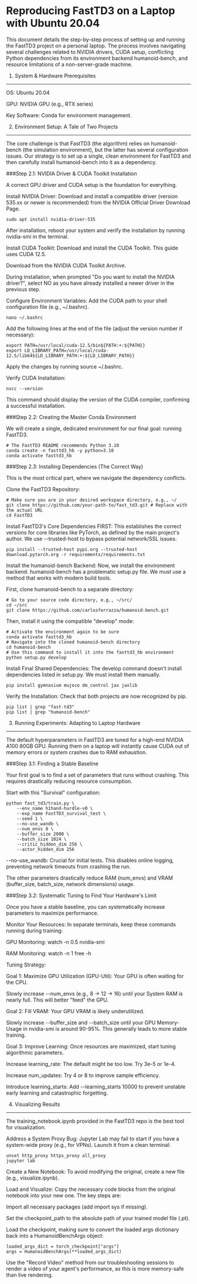 Reproducing FastTD3 on a Laptop with Ubuntu 20.04
====
This document details the step-by-step process of setting up and running the FastTD3 project on a personal laptop. The process involves navigating several challenges related to NVIDIA drivers, CUDA setup, conflicting Python dependencies from its environment backend humanoid-bench, and resource limitations of a non-server-grade machine.

1. System & Hardware Prerequisites
---
OS: Ubuntu 20.04

GPU: NVIDIA GPU (e.g., RTX series)

Key Software: Conda for environment management.

2. Environment Setup: A Tale of Two Projects
---
The core challenge is that FastTD3 (the algorithm) relies on humanoid-bench (the simulation environment), but the latter has several configuration issues. Our strategy is to set up a single, clean environment for FastTD3 and then carefully install humanoid-bench into it as a dependency.

###Step 2.1: NVIDIA Driver & CUDA Toolkit Installation

A correct GPU driver and CUDA setup is the foundation for everything.

Install NVIDIA Driver: Download and install a compatible driver (version 535.xx or newer is recommended) from the NVIDIA Official Driver Download Page. 
```
sudo apt install nvidia-driver-535
```
After installation, reboot your system and verify the installation by running nvidia-smi in the terminal.

Install CUDA Toolkit: Download and install the CUDA Toolkit. This guide uses CUDA 12.5.

Download from the NVIDIA CUDA Toolkit Archive.

During installation, when prompted "Do you want to install the NVIDIA driver?", select NO as you have already installed a newer driver in the previous step.

Configure Environment Variables: Add the CUDA path to your shell configuration file (e.g., ~/.bashrc).

```
nano ~/.bashrc
```
Add the following lines at the end of the file (adjust the version number if necessary):

```
export PATH=/usr/local/cuda-12.5/bin${PATH:+:${PATH}}
export LD_LIBRARY_PATH=/usr/local/cuda-12.5/lib64${LD_LIBRARY_PATH:+:${LD_LIBRARY_PATH}}
```
Apply the changes by running source ~/.bashrc.

Verify CUDA Installation:

```
nvcc --version
```
This command should display the version of the CUDA compiler, confirming a successful installation.

###Step 2.2: Creating the Master Conda Environment

We will create a single, dedicated environment for our final goal: running FastTD3.

```
# The FastTD3 README recommends Python 3.10
conda create -n fasttd3_hb -y python=3.10
conda activate fasttd3_hb
```
###Step 2.3: Installing Dependencies (The Correct Way)

This is the most critical part, where we navigate the dependency conflicts.

Clone the FastTD3 Repository:
```
# Make sure you are in your desired workspace directory, e.g., ~/
git clone https://github.com/your-path-to/fast_td3.git # Replace with the actual URL
cd FastTD3
```
Install FastTD3's Core Dependencies FIRST: This establishes the correct versions for core libraries like PyTorch, as defined by the main project's author. We use --trusted-host to bypass potential network/SSL issues.

```
pip install --trusted-host pypi.org --trusted-host download.pytorch.org -r requirements/requirements.txt
```
Install the humanoid-bench Backend: Now, we install the environment backend. humanoid-bench has a problematic setup.py file. We must use a method that works with modern build tools.

First, clone humanoid-bench to a separate directory:
```
# Go to your source code directory, e.g., ~/src/
cd ~/src
git clone https://github.com/carlosferrazza/humanoid-bench.git
```
Then, install it using the compatible "develop" mode:

```
# Activate the environment again to be sure
conda activate fasttd3_hb
# Navigate into the cloned humanoid-bench directory
cd humanoid-bench
# Use this command to install it into the fasttd3_hb environment
python setup.py develop
```
Install Final Shared Dependencies: The develop command doesn't install dependencies listed in setup.py. We must install them manually.

```
pip install gymnasium mujoco dm_control jax jaxlib
```
Verify the Installation: Check that both projects are now recognized by pip.

```
pip list | grep "fast-td3"
pip list | grep "humanoid-bench"
```
3. Running Experiments: Adapting to Laptop Hardware
---
The default hyperparameters in FastTD3 are tuned for a high-end NVIDIA A100 80GB GPU. Running them on a laptop will instantly cause CUDA out of memory errors or system crashes due to RAM exhaustion.

###Step 3.1: Finding a Stable Baseline

Your first goal is to find a set of parameters that runs without crashing. This requires drastically reducing resource consumption.

Start with this "Survival" configuration:

```
python fast_td3/train.py \
    --env_name h1hand-hurdle-v0 \
    --exp_name FastTD3_survival_test \
    --seed 1 \
    --no-use_wandb \
    --num_envs 8 \
    --buffer_size 2000 \
    --batch_size 1024 \
    --critic_hidden_dim 256 \
    --actor_hidden_dim 256
```
--no-use_wandb: Crucial for initial tests. This disables online logging, preventing network timeouts from crashing the run.

The other parameters drastically reduce RAM (num_envs) and VRAM (buffer_size, batch_size, network dimensions) usage.

###Step 3.2: Systematic Tuning to Find Your Hardware's Limit

Once you have a stable baseline, you can systematically increase parameters to maximize performance.

Monitor Your Resources: In separate terminals, keep these commands running during training:

GPU Monitoring: watch -n 0.5 nvidia-smi

RAM Monitoring: watch -n 1 free -h

Tuning Strategy:

Goal 1: Maximize GPU Utilization (GPU-Util): Your GPU is often waiting for the CPU.

Slowly increase --num_envs (e.g., 8 -> 12 -> 16) until your System RAM is nearly full. This will better "feed" the GPU.

Goal 2: Fill VRAM: Your GPU VRAM is likely underutilized.

Slowly increase --buffer_size and --batch_size until your GPU Memory-Usage in nvidia-smi is around 90-95%. This generally leads to more stable training.

Goal 3: Improve Learning: Once resources are maximized, start tuning algorithmic parameters.

Increase learning_rate: The default might be too low. Try 3e-5 or 1e-4.

Increase num_updates: Try 4 or 8 to improve sample efficiency.

Introduce learning_starts: Add --learning_starts 10000 to prevent unstable early learning and catastrophic forgetting.

4. Visualizing Results
---
The training_notebook.ipynb provided in the FastTD3 repo is the best tool for visualization.

Address a System Proxy Bug: Jupyter Lab may fail to start if you have a system-wide proxy (e.g., for VPNs). Launch it from a clean terminal:

```
unset http_proxy https_proxy all_proxy
jupyter lab
```
Create a New Notebook: To avoid modifying the original, create a new file (e.g., visualize.ipynb).

Load and Visualize: Copy the necessary code blocks from the original notebook into your new one. The key steps are:

Import all necessary packages (add import sys if missing).

Set the checkpoint_path to the absolute path of your trained model file (.pt).

Load the checkpoint, making sure to convert the loaded args dictionary back into a HumanoidBenchArgs object:

```
loaded_args_dict = torch_checkpoint["args"]
args = HumanoidBenchArgs(**loaded_args_dict)
```
Use the "Record Video" method from our troubleshooting sessions to render a video of your agent's performance, as this is more memory-safe than live rendering.
